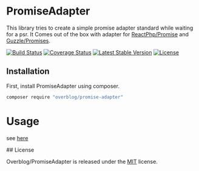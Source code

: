 # PromiseAdapter

This library tries to create a simple promise adapter standard while waiting for a psr.
It Comes out of the box with adapter for [ReactPhp/Promise](https://github.com/reactphp/promise) and
[Guzzle/Promises](https://github.com/guzzle/promises).

[![Build Status](https://travis-ci.org/overblog/promise-adapter.svg?branch=master)](https://travis-ci.org/overblog/promise-adapter)
[![Coverage Status](https://coveralls.io/repos/github/overblog/promise-adapter/badge.svg?branch=master)](https://coveralls.io/github/overblog/promise-adapter?branch=master)
[![Latest Stable Version](https://poser.pugx.org/overblog/promise-adapter/version)](https://packagist.org/packages/overblog/promise-adapter)
[![License](https://poser.pugx.org/overblog/promise-adapter/license)](https://packagist.org/packages/overblog/promise-adapter)

## Installation

First, install PromiseAdapter using composer.

```sh
composer require "overblog/promise-adapter"
```

# Usage

see [here](./docs/usage.md)

## License

Overblog/PromiseAdapter is released under the [MIT](https://github.com/overblog/promise-adapter/blob/master/LICENSE) license.
